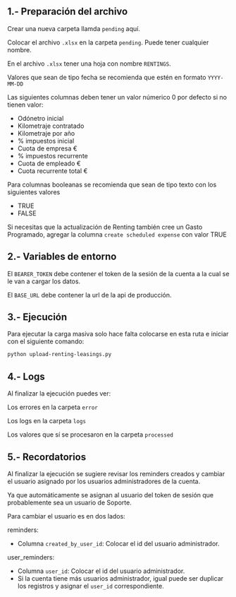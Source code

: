 ## 1.- Preparación del archivo

Crear una nueva carpeta llamda `pending` aquí.

Colocar el archivo `.xlsx` en la carpeta `pending`. Puede tener cualquier nombre.

En el archivo `.xlsx` tener una hoja con nombre `RENTINGS`.

Valores que sean de tipo fecha se recomienda que estén en formato `YYYY-MM-DD`

Las siguientes columnas deben tener un valor númerico 0 por defecto si no tienen valor:
- Odónetro inicial
- Kilometraje contratado
- Kilometraje por año
- % impuestos inicial
- Cuota de empresa €
- % impuestos recurrente
- Cuota de empleado €
- Cuota recurrente total €

Para columnas booleanas se recomienda que sean de tipo texto con los siguientes valores
- TRUE
- FALSE

Si necesitas que la actualización de Renting también cree un Gasto Programado, agregar la columna `create scheduled expense` con valor TRUE

## 2.- Variables de entorno

El `BEARER_TOKEN` debe contener el token de la sesión de la cuenta a la cual se le van a cargar los datos.

El `BASE_URL` debe contener la url de la api de producción.

## 3.- Ejecución

Para ejecutar la carga masiva solo hace falta colocarse en esta ruta e iniciar con el siguiente comando:

```bash
python upload-renting-leasings.py
```

## 4.- Logs

Al finalizar la ejecución puedes ver:

Los errores en la carpeta `error`

Los logs en la carpeta `logs`

Los valores que sí se procesaron en la carpeta `processed`

## 5.- Recordatorios

Al finalizar la ejecución se sugiere revisar los reminders creados y cambiar el usuario asignado por los usuarios administradores de la cuenta.

Ya que automáticamente se asignan al usuario del token de sesión que probablemente sea un usuario de Soporte.

Para cambiar el usuario es en dos lados:

reminders:
- Columna `created_by_user_id`: Colocar el id del usuario administrador.

user_reminders:
- Columna `user_id`: Colocar el id del usuario administrador.
- Si la cuenta tiene más usuarios administrador, igual puede ser duplicar los registros y asignar el `user_id` correspondiente.
